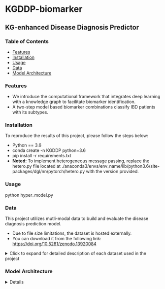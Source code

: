  # KGDDP-biomarker
## KG-enhanced Disease Diagnosis Predictor

### Table of Contents
- [Features](#features)
- [Installation](#installation)
- [Usage](#usage)
- [Data](#data)
- [Model Architecture](#model-architecture)

### Features
- We introduce the computational framework that integrates deep learning with a knowledge graph to facilitate biomarker identification.
- A two-step model based biomarker combinations classify IBD patients with its subtypes.

### Installation
To reproduce the results of this project, please follow the steps below:
- Python == 3.6
- conda create -n KGDDP python=3.6
- pip install -r requirements.txt
- **Noted:**  To implement heterogeneous message passing, replace the hetero.py file located at ./anaconda3/envs/env_name/lib/python3.6/site-packages/dgl/nn/pytorch/hetero.py with the version provided.

### Usage
python hyper_model.py

### Data
This project utilizes mutli-modal data to build and evaluate the disease diagnosis prediction model.
- Due to file size limitations, the dataset is hosted externally. 
- You can download it from the following link: https://doi.org/10.5281/zenodo.13920084 
<details>
<summary> Click to expand for detailed description of each dataset used in the project</summary>

1. **Knowledge Graph Data** (`kg`):
   - **File**: `kg_del_selfloop.csv`
   - **Description**: This dataset contains the knowledge graph data that represents relationships between biological entities, including drugs, proteins, and diseases. It is crucial for understanding the interconnections and enhancing the predictive capabilities of the model.

2. **Negative Pathway-Protein Relationships** (`pro_path_neg_sp`):
   - **File**: `human_neg_pathpro.csv`
   - **Description**: This dataset provides information about negative relationships between pathways and proteins. 

3. **Negative Drug-Protein Interactions** (`dpi_neg`):
   - **File**: `neg_dpi_df_t10.csv`
   - **Description**: This dataset includes negative interactions between drug and proteins.

4. **Feature Profiles** (`fp_df`):
   - **File**: `bdki_db_gdsc_fp.csv`
   - **Description**: This dataset contains molecular fingerprints of drugs, which are used to train the model.

5. **Expression Triples** (`exp_triples`):
   - **File**: `exp_triples.csv`
   - **Description**: This dataset consists of expression triples representing relationships between genes and their expression levels.

6. **Expression Graph Triples** (`exp_triples_graph`):
   - **File**: `exp_graph_triples.csv`
   - **Description**: This dataset contains graph triples that depict relationships within the expression data. It is used to construct a graph representation of the data, which is essential for graph-based analysis techniques.

7. **Expression Input Data** (`exp_input`):
   - **File**: `se_exp_input.csv`
   - **Description**: This dataset serves as the input for the expression data model, containing necessary information to perform predictions based on gene expression levels.

8. **Sample Information** (`dls`):
   - **File**: `sample_info.csv`
   - **Description**: This dataset includes sample information. 
</details>

### Model Architecture
<details>

1. **Input Features**:
   - **`in_feats`**: Input feature size, representing the dimensionality of the feature vectors for the nodes in the graph.
   - **`hid_feats`**: Hidden feature size, representing the dimensionality of the hidden layers in the model.
   - **`pid_fea_sc`**, **`drug_fea`**: Preprocessed feature embeddings for proteins and drugs, respectively.
   - **`pro_entity_df`**, **`pathway_entity_df`**, **`go_entity_df`**: DataFrames containing entities related to proteins, pathways, and Gene Ontology (GO) terms.

2. **Graph Convolution Layers**:
   - **`HeteroGraphConv`**: This layer performs message passing for heterogeneous graphs. It utilizes multiple types of convolutional layers:
     - **`SAGEConv`**: Used for the relationships among proteins, pathways, and diseases, aggregating features from neighbor nodes to produce new representations.
     - **`GraphConv`**: Specifically applied for the pathway-protein interactions, allowing for normalization and weighted updates of features.

3. **Embedding Layers**:
   - **`nn.Embedding`**: Used to create learnable embeddings for the protein, pathway, and GO entities. This allows the model to learn representations for these entities that capture their relationships within the knowledge graph.

4. **Linear Layers**:
   - **`W_in_drug`** and **`W_in_pid`**: Linear transformation layers that project the drug and protein input features into the input feature space for further processing.
   - **`mlp_decoder`**: A multi-layer perceptron that takes concatenated features of head and tail nodes and outputs a score representing the likelihood of interaction.

5. **Classifier Layers**:
   - **`classifier_d`**: A sequential neural network that classifies the relationships into three categories based on the input features. It consists of a linear layer followed by a ReLU activation and another linear layer.

</details>
